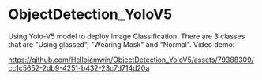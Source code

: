 # ObjectDetection_YoloV5
Using Yolo-V5 model to deploy Image Classification. There are 3 classes that are "Using glassed", "Wearing Mask" and "Normal".
Video demo:

https://github.com/Helloiamwin/ObjectDetection_YoloV5/assets/79388309/cc1c5652-2db9-4251-b432-23c7d714d20a

